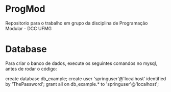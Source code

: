 # ProgMod
Repositorio para o trabalho em grupo da disciplina de Programação Modular - DCC UFMG

# Database
Para criar o banco de dados, execute os seguintes comandos no mysql, antes de rodar o código:

create database db_example;
create user 'springuser'@'localhost' identified by 'ThePassword';
grant all on db_example.* to 'springuser'@'localhost';

